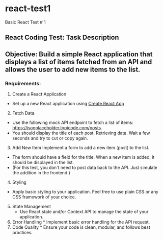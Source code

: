 # react-test1
Basic React Test # 1 

## React Coding Test: Task Description

## Objective: Build a simple React application that displays a list of items fetched from an API and allows the user to add new items to the list.

### Requirements:

1. Create a React Application
  *  Set up a new React application using [Create React App](https://create-react-app.dev/)
 
2.  Fetch Data
   * Use the following mock API endpoint to fetch a list of items: https://jsonplaceholder.typicode.com/posts.
   * You should display the title of each post. Retrieving data. Wait a few seconds and try to cut or copy again.

3.  Add New Item Implement a form to add a new item (post) to the list.
   * The form should have a field for the title. When a new item is added, it should be displayed in the list.
   * (For this test, you don't need to post data back to the API. Just simulate the addition in the frontend.)

4.  Styling
   * Apply basic styling to your application. Feel free to use plain CSS or any CSS framework of your choice.
   
5.  State Management
    * Use React state and/or Context API to manage the state of your application.
6.   Error Handling
    * Implement basic error handling for the API request.
7.   Code Quality
    * Ensure your code is clean, modular, and follows best practices.  
